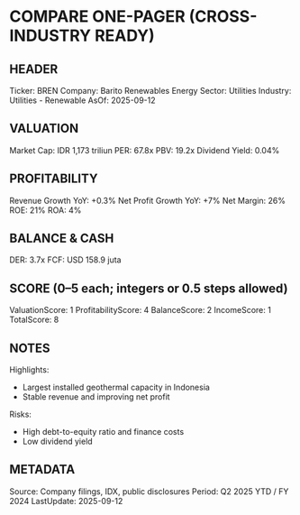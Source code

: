 # COMPARE ONE-PAGER (CROSS-INDUSTRY READY)

## HEADER
Ticker: BREN
Company: Barito Renewables Energy
Sector: Utilities
Industry: Utilities - Renewable
AsOf: 2025-09-12

## VALUATION
Market Cap: IDR 1,173 triliun
PER: 67.8x
PBV: 19.2x
Dividend Yield: 0.04%

## PROFITABILITY
Revenue Growth YoY: +0.3%
Net Profit Growth YoY: +7%
Net Margin: 26%
ROE: 21%
ROA: 4%

## BALANCE & CASH
DER: 3.7x
FCF: USD 158.9 juta

## SCORE (0–5 each; integers or 0.5 steps allowed)
ValuationScore: 1
ProfitabilityScore: 4
BalanceScore: 2
IncomeScore: 1
TotalScore: 8

## NOTES
Highlights:
- Largest installed geothermal capacity in Indonesia
- Stable revenue and improving net profit

Risks:
- High debt-to-equity ratio and finance costs
- Low dividend yield

## METADATA
Source: Company filings, IDX, public disclosures
Period: Q2 2025 YTD / FY 2024
LastUpdate: 2025-09-12